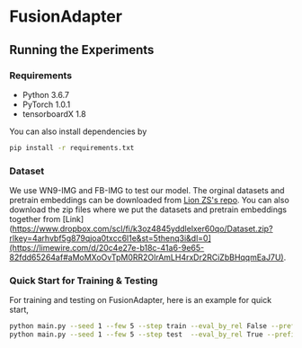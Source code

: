 # FusionAdapter


## Running the Experiments

### Requirements

+ Python 3.6.7
+ PyTorch 1.0.1
+ tensorboardX 1.8

You can also install dependencies by

```bash
pip install -r requirements.txt
```
### Dataset

We use WN9-IMG and FB-IMG to test our model. The orginal datasets and pretrain embeddings can be downloaded from [Lion ZS's repo]([https://github.com/Lion-ZS/OTKGE]). You can also download the zip files where we put the datasets and pretrain embeddings together from [Link](https://www.dropbox.com/scl/fi/k3oz4845yddlelxer60qo/Dataset.zip?rlkey=4arhvbf5g879qjoa0txcc6l1e&st=5thenq3i&dl=0](https://limewire.com/d/20c4e27e-b18c-41a6-9e65-82fdd65264af#aMoMXoOvTpM0RR2OlrAmLH4rxDr2RCiZbBHqqmEaJ7U).

### Quick Start for Training & Testing

For training and testing on FusionAdapter, here is an example for quick start,

```bash
python main.py --seed 1 --few 5 --step train --eval_by_rel False --prefix WN9shot_pretrain  --device 0
python main.py --seed 1 --few 5 --step test  --eval_by_rel True --prefix WN9shot_pretrain  --device 0
```
